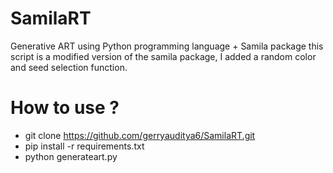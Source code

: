 # SamilaRT
Generative ART using Python programming language +  Samila package
this script is a modified version of the samila package, I added a random color and seed selection function.

# How to use ?
- git clone https://github.com/gerryauditya6/SamilaRT.git
- pip install -r requirements.txt
- python generateart.py
